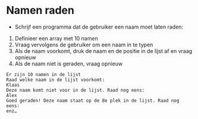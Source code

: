 # Namen raden

- Schrijf een programma dat de gebruiker een naam moet laten raden:
1. Definieer een array met 10 namen
1. Vraag vervolgens de gebruiker om een naam in te typen
1. Als de naam voorkomt, druk de naam en de positie in de lijst af en vraag opnieuw
1. Als de naam niet is geraden, vraag opnieuw
```console
Er zijn 10 namen in de lijst
Raad welke naam in de lijst voorkomt:
Klaas
Deze naam komt niet voor in de lijst. Raad nog eens:
Alex
Goed geraden! Deze naam staat op de 8e plek in de lijst. Raad nog eens:
enz…
```
